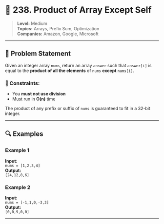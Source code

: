 # 🚀 238. Product of Array Except Self

> **Level:** Medium  
> **Topics:** Arrays, Prefix Sum, Optimization  
> **Companies:** Amazon, Google, Microsoft

---

## 🧠 Problem Statement

Given an integer array `nums`, return an array `answer` such that `answer[i]` is equal to the **product of all the elements** of `nums` **except** `nums[i]`.

### 🚫 Constraints:
- You **must not use division**
- Must run in **O(n)** time

The product of any prefix or suffix of `nums` is guaranteed to fit in a 32-bit integer.

---

## 🔍 Examples

### Example 1
**Input:**  
`nums = [1,2,3,4]`  
**Output:**  
`[24,12,8,6]`

### Example 2
**Input:**  
`nums = [-1,1,0,-3,3]`  
**Output:**  
`[0,0,9,0,0]`

---
